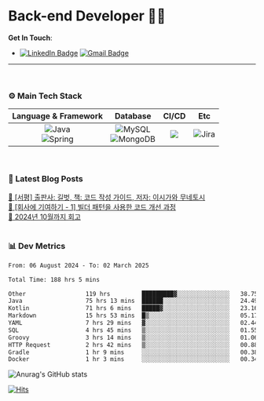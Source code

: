 # Back-end Developer 👋👋


**Get In Touch**: 
- [![LinkedIn Badge](http://img.shields.io/badge/-LinkedIn-0072b1?style=flat&logo=linkedin&link=https://www.linkedin.com/in/youhee-lee-5b358b20b/)](https://www.linkedin.com/in/youhee-lee-5b358b20b/) [![Gmail Badge](https://img.shields.io/badge/Gmail-d14836?style=flat&logo=Gmail&logoColor=white&link=mailto:bnm1128@gmail.com)](mailto:bnm1128@gmail.com)
---

<br>

### ⚙️ Main Tech Stack
|                                                                          Language & Framework                                                                           |                                                                                                            Database                                                                                                             |                                               CI/CD                                               |    Etc    |
|:-----------------------------------------------------------------------------------------------------------------------------------------------------------------------:|:-------------------------------------------------------------------------------------------------------------------------------------------------------------------------------------------------------------------------------:|:-------------------------------------------------------------------------------------------------:|:---------:|
| ![Java](http://img.shields.io/badge/-Java-007396?style=for-the-badge&logo=Java)<br/>![Spring](http://img.shields.io/badge/-Spring-47A248?style=for-the-badge&logo=Spring&logoColor=white) | ![MySQL](https://shields.io/badge/MySQL-lightgrey?logo=mysql&style=for-the-badge&logoColor=white&labelColor=blue) <br/>![MongoDB](http://img.shields.io/badge/-MongoDB-47A248?style=for-the-badge&logo=MongoDB&logoColor=white) | ![](https://img.shields.io/badge/Jenkins-D24939?style=for-the-badge&logo=Jenkins&logoColor=white) | ![Jira](https://img.shields.io/badge/Jira-0052CC?style=for-the-badge&logo=Jira&logoColor=white) |

<br>

### 📰 Latest Blog Posts
<!-- BLOG-POST-LIST:START --><a href="https://guui-dev-lee.tistory.com/31">🧻  [서평] 출판사: 길벗, 책: 코드 작성 가이드, 저자: 이시가와 무네토시</a><br><a href="https://guui-dev-lee.tistory.com/30">🧻  [회사에 기여하기 - 1] 빌더 패턴을 사용한 코드 개선 과정</a><br><a href="https://guui-dev-lee.tistory.com/29">🧻  2024년 10월까지 회고</a><br><!-- BLOG-POST-LIST:END -->

<br>

### 📊 Dev Metrics 
<!--START_SECTION:waka-->

```txt
From: 06 August 2024 - To: 02 March 2025

Total Time: 188 hrs 5 mins

Other                 119 hrs         █████████▓░░░░░░░░░░░░░░░   38.75 %
Java                  75 hrs 13 mins  ██████░░░░░░░░░░░░░░░░░░░   24.49 %
Kotlin                71 hrs 6 mins   █████▓░░░░░░░░░░░░░░░░░░░   23.16 %
Markdown              15 hrs 53 mins  █▒░░░░░░░░░░░░░░░░░░░░░░░   05.17 %
YAML                  7 hrs 29 mins   ▓░░░░░░░░░░░░░░░░░░░░░░░░   02.44 %
SQL                   4 hrs 45 mins   ▒░░░░░░░░░░░░░░░░░░░░░░░░   01.55 %
Groovy                3 hrs 14 mins   ▒░░░░░░░░░░░░░░░░░░░░░░░░   01.06 %
HTTP Request          2 hrs 42 mins   ▒░░░░░░░░░░░░░░░░░░░░░░░░   00.88 %
Gradle                1 hr 9 mins     ░░░░░░░░░░░░░░░░░░░░░░░░░   00.38 %
Docker                1 hr 3 mins     ░░░░░░░░░░░░░░░░░░░░░░░░░   00.34 %
```

<!--END_SECTION:waka-->

![Anurag's GitHub stats](https://github-readme-stats.vercel.app/api?username=gutenLee&show_icons=true&theme=radical)

[![Hits](https://hits.seeyoufarm.com/api/count/incr/badge.svg?url=https://github.com/gutenLEE)](https://github.com/gutenLEE) 
